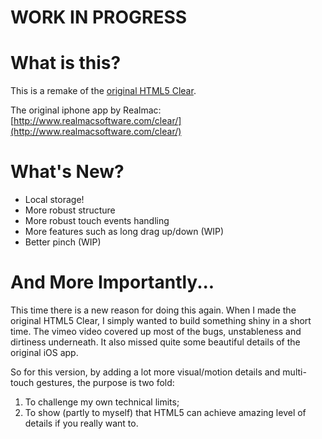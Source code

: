 WORK IN PROGRESS
===

What is this?
===

This is a remake of the [original HTML5 Clear](https://raw.github.com/yyx990803/HTML5-Clear).

The original iphone app by Realmac: [http://www.realmacsoftware.com/clear/](http://www.realmacsoftware.com/clear/)


What's New?
===

- Local storage!
- More robust structure
- More robust touch events handling
- More features such as long drag up/down (WIP)
- Better pinch (WIP)

And More Importantly...
===

This time there is a new reason for doing this again. When I made the original HTML5 Clear, I simply wanted to build something shiny in a short time. The vimeo video covered up most of the bugs, unstableness and dirtiness underneath. It also missed quite some beautiful details of the original iOS app.

So for this version, by adding a lot more visual/motion details and multi-touch gestures, the purpose is two fold:
1. To challenge my own technical limits;
2. To show (partly to myself) that HTML5 can achieve amazing level of details if you really want to.